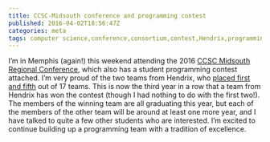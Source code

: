 ```yaml
---
title: CCSC-Midsouth conference and programming contest
published: 2016-04-02T18:56:47Z
categories: meta
tags: computer science,conference,consortium,contest,Hendrix,programming
---
```


<p>I’m in Memphis (again!) this weekend attending the 2016 <a href="http://www.ccsc-ms.org/">CCSC Midsouth Regional Conference</a>, which also has a student programming contest attached. I’m very proud of the two teams from Hendrix, who <a href="http://www.ccsc-ms.org/index.php?page=contest&amp;sub=results">placed first and fifth</a> out of 17 teams. This is now the third year in a row that a team from Hendrix has won the contest (though I had nothing to do with the first two!). The members of the winning team are all graduating this year, but each of the members of the other team will be around at least one more year, and I have talked to quite a few other students who are interested. I’m excited to continue building up a programming team with a tradition of excellence.</p>
<div id="refs" class="references">

</div>

